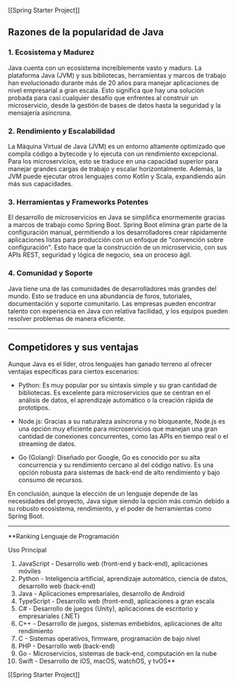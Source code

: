 [[Spring Starter Project]]

## Razones de la popularidad de Java

### 1. Ecosistema y Madurez

Java cuenta con un ecosistema increíblemente vasto y maduro. La plataforma Java (JVM) y sus bibliotecas, herramientas y marcos de trabajo han evolucionado durante más de 20 años para manejar aplicaciones de nivel empresarial a gran escala. Esto significa que hay una solución probada para casi cualquier desafío que enfrentes al construir un microservicio, desde la gestión de bases de datos hasta la seguridad y la mensajería asíncrona.

### 2. Rendimiento y Escalabilidad

La Máquina Virtual de Java (JVM) es un entorno altamente optimizado que compila código a bytecode y lo ejecuta con un rendimiento excepcional. Para los microservicios, esto se traduce en una capacidad superior para manejar grandes cargas de trabajo y escalar horizontalmente. Además, la JVM puede ejecutar otros lenguajes como Kotlin y Scala, expandiendo aún más sus capacidades.

### 3. Herramientas y Frameworks Potentes

El desarrollo de microservicios en Java se simplifica enormemente gracias a marcos de trabajo como Spring Boot. Spring Boot elimina gran parte de la configuración manual, permitiendo a los desarrolladores crear rápidamente aplicaciones listas para producción con un enfoque de "convención sobre configuración". Esto hace que la construcción de un microservicio, con sus APIs REST, seguridad y lógica de negocio, sea un proceso ágil.

### 4. Comunidad y Soporte

Java tiene una de las comunidades de desarrolladores más grandes del mundo. Esto se traduce en una abundancia de foros, tutoriales, documentación y soporte comunitario. Las empresas pueden encontrar talento con experiencia en Java con relativa facilidad, y los equipos pueden resolver problemas de manera eficiente.

---

## Competidores y sus ventajas

Aunque Java es el líder, otros lenguajes han ganado terreno al ofrecer ventajas específicas para ciertos escenarios:

- Python: Es muy popular por su sintaxis simple y su gran cantidad de bibliotecas. Es excelente para microservicios que se centran en el análisis de datos, el aprendizaje automático o la creación rápida de prototipos.

- Node.js: Gracias a su naturaleza asíncrona y no bloqueante, Node.js es una opción muy eficiente para microservicios que manejan una gran cantidad de conexiones concurrentes, como las APIs en tiempo real o el streaming de datos.

- Go (Golang): Diseñado por Google, Go es conocido por su alta concurrencia y su rendimiento cercano al del código nativo. Es una opción robusta para sistemas de back-end de alto rendimiento y bajo consumo de recursos.


En conclusión, aunque la elección de un lenguaje depende de las necesidades del proyecto, Java sigue siendo la opción más común debido a su robusto ecosistema, rendimiento, y el poder de herramientas como Spring Boot.


---
**Ranking Lenguaje de Programación

Uso Principal
1.  JavaScript - Desarrollo web (front-end y back-end), aplicaciones móviles
2.  Python - Inteligencia artificial, aprendizaje automático, ciencia de datos, desarrollo web (back-end)
3. Java - Aplicaciones empresariales, desarrollo de Android
4. TypeScript - Desarrollo web (front-end), aplicaciones a gran escala
5. C# - Desarrollo de juegos (Unity), aplicaciones de escritorio y empresariales (.NET)
6. C++ - Desarrollo de juegos, sistemas embebidos, aplicaciones de alto rendimiento
7. C - Sistemas operativos, firmware, programación de bajo nivel
8. PHP - Desarrollo web (back-end)
9. Go - Microservicios, sistemas de back-end, computación en la nube
10. Swift - Desarrollo de iOS, macOS, watchOS, y tvOS**

[[Spring Starter Project]]